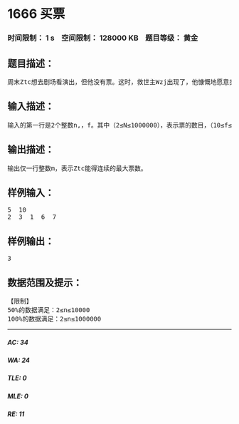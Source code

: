 # 1666 买票   
### 时间限制： 1 s&nbsp;&nbsp;&nbsp;&nbsp;空间限制： 128000 KB&nbsp;&nbsp;&nbsp;&nbsp;题目等级： 黄金  
## 题目描述：  

<pre>
周末Ztc想去剧场看演出，但他没有票。这时，救世主Wzj出现了，他慷慨地愿意卖给Ztc一些票。 Wzj手上共有n张票，但每张票的费用都不一样，贪心的ztc想要得到尽可能多的票，但又想花费最少，慷慨的wzj原意给连续的m张票。 Ztc 希望你能帮助他在花钱范围内取得最大的票数
</pre>
  
  
## 输入描述：  

<pre>
输入的第一行是2个整数n,，f。其中（2≤N≤1000000），表示票的数目，（10≤f≤10000），表示ztc身上的钱。 接下来的1行，有n个整数a（1≤a≤30），表示每一张票的票价。 
</pre>
  
  
## 输出描述：  

<pre>
输出仅一行整数m，表示Ztc能得连续的最大票数。
</pre>
  
  
## 样例输入：  

<pre>
5  10
2  3  1  6  7
</pre>
  
  
## 样例输出：  

<pre>
3
</pre>
  
  
## 数据范围及提示：  

<pre>
【限制】
50%的数据满足：2≤n≤10000
100%的数据满足：2≤n≤1000000
</pre>
  
  
***  

##### AC: 34  
##### WA: 24  
##### TLE: 0  
##### MLE: 0  
##### RE: 11  
